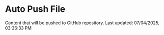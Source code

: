 # Auto Push File

Content that will be pushed to GitHub repository.
Last updated: 07/04/2025, 03:36:33 PM